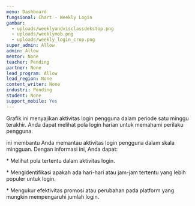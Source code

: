 ```yaml
---
menu: Dashboard
fungsional: Chart - Weekly Login
gambar:
  - uploads/weeklyandvisclassdekstop.png
  - uploads/weeklymob.png
  - uploads/weekly_login_crop.png
super_admin: Allow
admin: Allow
mentor: None
teacher: Pending
partner: None
lead_program: Allow
lead_region: None
content_writer: None
industri: Pending
student: None
support_mobile: Yes
---
```

Grafik ini menyajikan aktivitas login pengguna dalam periode satu minggu terakhir. Anda dapat melihat pola login harian untuk memahami perilaku pengguna.

ini membantu Anda memantau aktivitas login pengguna dalam skala mingguan. Dengan informasi ini, Anda dapat:

\* Melihat pola tertentu dalam aktivitas login.

\* Mengidentifikasi apakah ada hari-hari atau jam-jam tertentu yang lebih populer untuk login.

\* Mengukur efektivitas promosi atau perubahan pada platform yang mungkin mempengaruhi jumlah login.